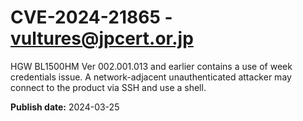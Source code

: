 # CVE-2024-21865 - vultures@jpcert.or.jp

HGW BL1500HM Ver 002.001.013 and earlier contains a use of week credentials issue. A network-adjacent unauthenticated attacker may connect to the product via SSH and use a shell.

**Publish date:** 2024-03-25
